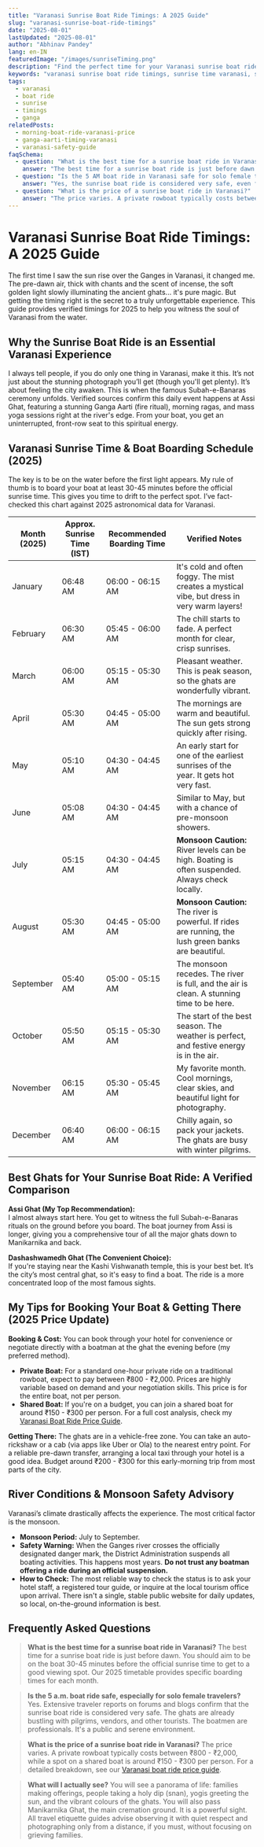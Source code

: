```yaml
---
title: "Varanasi Sunrise Boat Ride Timings: A 2025 Guide"
slug: "varanasi-sunrise-boat-ride-timings"
date: "2025-08-01"
lastUpdated: "2025-08-01"
author: "Abhinav Pandey"
lang: en-IN
featuredImage: "/images/sunriseTiming.png"
description: "Find the perfect time for your Varanasi sunrise boat ride with our verified 2025 timetable. Get expert tips on boarding times, best ghats, and booking."
keywords: "varanasi sunrise boat ride timings, sunrise time varanasi, subah e banaras timing, ganga aarti time, best time for boat ride varanasi, varanasi boat ride schedule"
tags:
  - varanasi
  - boat ride
  - sunrise
  - timings
  - ganga
relatedPosts:
  - morning-boat-ride-varanasi-price
  - ganga-aarti-timing-varanasi
  - varanasi-safety-guide
faqSchema:
  - question: "What is the best time for a sunrise boat ride in Varanasi?"
    answer: "The best time for a sunrise boat ride is just before dawn. You should aim to be on the boat 30-45 minutes before the official sunrise time to get to a good viewing spot. Our 2025 timetable provides specific boarding times for each month."
  - question: "Is the 5 AM boat ride in Varanasi safe for solo female travelers?"
    answer: "Yes, the sunrise boat ride is considered very safe, even for solo female travelers. The ghats are active with pilgrims, locals, and other tourists at that hour, creating a public and secure environment."
  - question: "What is the price of a sunrise boat ride in Varanasi?"
    answer: "The price varies. A private rowboat typically costs between ₹800 - ₹2,000, while a spot on a shared boat is around ₹150 - ₹300 per person. For a detailed breakdown, see our Varanasi boat ride price guide."
---
```


# Varanasi Sunrise Boat Ride Timings: A 2025 Guide

The first time I saw the sun rise over the Ganges in Varanasi, it changed me. The pre-dawn air, thick with chants and the scent of incense, the soft golden light slowly illuminating the ancient ghats... it's pure magic. But getting the timing right is the secret to a truly unforgettable experience. This guide provides verified timings for 2025 to help you witness the soul of Varanasi from the water.

## Why the Sunrise Boat Ride is an Essential Varanasi Experience

I always tell people, if you do only one thing in Varanasi, make it this. It’s not just about the stunning photograph you’ll get (though you'll get plenty). It’s about feeling the city awaken. This is when the famous Subah-e-Banaras ceremony unfolds. Verified sources confirm this daily event happens at Assi Ghat, featuring a stunning Ganga Aarti (fire ritual), morning ragas, and mass yoga sessions right at the river's edge. From your boat, you get an uninterrupted, front-row seat to this spiritual energy.

## Varanasi Sunrise Time & Boat Boarding Schedule (2025)

The key is to be on the water before the first light appears. My rule of thumb is to board your boat at least 30-45 minutes before the official sunrise time. This gives you time to drift to the perfect spot. I’ve fact-checked this chart against 2025 astronomical data for Varanasi.

| Month (2025) | Approx. Sunrise Time (IST) | Recommended Boarding Time | Verified Notes |
|--------------|---------------------------|------------------------------|----------------|
| January      | 06:48 AM                 | 06:00 - 06:15 AM            | It's cold and often foggy. The mist creates a mystical vibe, but dress in very warm layers! |
| February     | 06:30 AM                 | 05:45 - 06:00 AM            | The chill starts to fade. A perfect month for clear, crisp sunrises. |
| March        | 06:00 AM                 | 05:15 - 05:30 AM            | Pleasant weather. This is peak season, so the ghats are wonderfully vibrant. |
| April        | 05:30 AM                 | 04:45 - 05:00 AM            | The mornings are warm and beautiful. The sun gets strong quickly after rising. |
| May          | 05:10 AM                 | 04:30 - 04:45 AM            | An early start for one of the earliest sunrises of the year. It gets hot very fast. |
| June         | 05:08 AM                 | 04:30 - 04:45 AM            | Similar to May, but with a chance of pre-monsoon showers. |
| July         | 05:15 AM                 | 04:30 - 04:45 AM            | **Monsoon Caution:** River levels can be high. Boating is often suspended. Always check locally. |
| August       | 05:30 AM                 | 04:45 - 05:00 AM            | **Monsoon Caution:** The river is powerful. If rides are running, the lush green banks are beautiful. |
| September    | 05:40 AM                 | 05:00 - 05:15 AM            | The monsoon recedes. The river is full, and the air is clean. A stunning time to be here. |
| October      | 05:50 AM                 | 05:15 - 05:30 AM            | The start of the best season. The weather is perfect, and festive energy is in the air. |
| November     | 06:15 AM                 | 05:30 - 05:45 AM            | My favorite month. Cool mornings, clear skies, and beautiful light for photography. |
| December     | 06:40 AM                 | 06:00 - 06:15 AM            | Chilly again, so pack your jackets. The ghats are busy with winter pilgrims. |

## Best Ghats for Your Sunrise Boat Ride: A Verified Comparison

**Assi Ghat (My Top Recommendation):**  
I almost always start here. You get to witness the full Subah-e-Banaras rituals on the ground before you board. The boat journey from Assi is longer, giving you a comprehensive tour of all the major ghats down to Manikarnika and back.

**Dashashwamedh Ghat (The Convenient Choice):**  
If you're staying near the Kashi Vishwanath temple, this is your best bet. It’s the city’s most central ghat, so it's easy to find a boat. The ride is a more concentrated loop of the most famous sights.

## My Tips for Booking Your Boat & Getting There (2025 Price Update)

**Booking & Cost:** You can book through your hotel for convenience or negotiate directly with a boatman at the ghat the evening before (my preferred method).

- **Private Boat:** For a standard one-hour private ride on a traditional rowboat, expect to pay between ₹800 - ₹2,000. Prices are highly variable based on demand and your negotiation skills. This price is for the entire boat, not per person.  
- **Shared Boat:** If you're on a budget, you can join a shared boat for around ₹150 - ₹300 per person. For a full cost analysis, check my [Varanasi Boat Ride Price Guide](/morning-boat-ride-varanasi-price).

**Getting There:** The ghats are in a vehicle-free zone. You can take an auto-rickshaw or a cab (via apps like Uber or Ola) to the nearest entry point. For a reliable pre-dawn transfer, arranging a local taxi through your hotel is a good idea. Budget around ₹200 - ₹300 for this early-morning trip from most parts of the city.

## River Conditions & Monsoon Safety Advisory

Varanasi’s climate drastically affects the experience. The most critical factor is the monsoon.

- **Monsoon Period:** July to September.  
- **Safety Warning:** When the Ganges river crosses the officially designated danger mark, the District Administration suspends all boating activities. This happens most years. **Do not trust any boatman offering a ride during an official suspension.**  
- **How to Check:** The most reliable way to check the status is to ask your hotel staff, a registered tour guide, or inquire at the local tourism office upon arrival. There isn't a single, stable public website for daily updates, so local, on-the-ground information is best.

## Frequently Asked Questions

> **What is the best time for a sunrise boat ride in Varanasi?**
> The best time for a sunrise boat ride is just before dawn. You should aim to be on the boat 30-45 minutes before the official sunrise time to get to a good viewing spot. Our 2025 timetable provides specific boarding times for each month.

> **Is the 5 a.m. boat ride safe, especially for solo female travelers?**
> Yes. Extensive traveler reports on forums and blogs confirm that the sunrise boat ride is considered very safe. The ghats are already bustling with pilgrims, vendors, and other tourists. The boatmen are professionals. It's a public and serene environment.

> **What is the price of a sunrise boat ride in Varanasi?**
> The price varies. A private rowboat typically costs between ₹800 - ₹2,000, while a spot on a shared boat is around ₹150 - ₹300 per person. For a detailed breakdown, see our [Varanasi boat ride price guide](/morning-boat-ride-varanasi-price).

> **What will I actually see?**
> You will see a panorama of life: families making offerings, people taking a holy dip (snan), yogis greeting the sun, and the vibrant colours of the ghats. You will also pass Manikarnika Ghat, the main cremation ground. It is a powerful sight. All travel etiquette guides advise observing it with quiet respect and photographing only from a distance, if you must, without focusing on grieving families.
